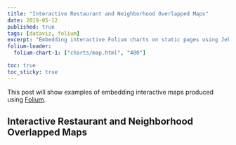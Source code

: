 ```yaml
---
title: "Interactive Restaurant and Neighborhood Overlapped Maps"
date: 2019-05-12
published: true
tags: [dataviz, folium]
excerpt: "Embedding interactive Folium charts on static pages using Jekyll."
folium-loader:
  folium-chart-1: ["charts/map.html", "400"]

toc: true
toc_sticky: true
---
```


This post will show examples of embedding interactive maps produced using [Folium](https://github.com/python-visualization/folium).

## Interactive Restaurant and Neighborhood Overlapped Maps

<div id="folium-chart-1"></div>

